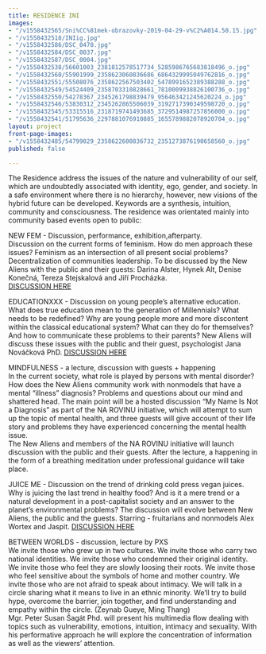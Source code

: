 ```yaml
---
title: RESIDENCE INI
images:
- "/v1558432565/Sni%CC%81mek-obrazovky-2019-04-29-v%C2%A014.50.15.jpg"
- "/v1558432518/INIig.jpg"
- "/v1558432586/DSC_0470.jpg"
- "/v1558432584/DSC_0037.jpg"
- "/v1558432587/DSC_0004.jpg"
- "/v1558432538/56601003_2381812578517734_5285986765683818496_o.jpg"
- "/v1558432560/55901999_2358623060836686_6864329995049762816_o.jpg"
- "/v1558432551/55508076_2358622567503402_5478991652389388288_o.jpg"
- "/v1558432549/54524409_2358703310828661_7810009938826100736_o.jpg"
- "/v1558432550/54278367_2345261798839479_956463421245620224_o.jpg"
- "/v1558432546/53830312_2345262865506039_3192717390349598720_o.jpg"
- "/v1558432545/53315516_2318719741493685_3729514987257856000_o.jpg"
- "/v1558432541/51795636_2297881076910885_1655789882078920704_o.jpg"
layout: project
front-page-images:
- "/v1558432485/54799029_2358622600836732_2351273876190658560_o.jpg"
published: false

---
```

The Residence address the issues of the nature and vulnerability of our self, which are undoubtedly associated with identity, ego, gender, and society. In a safe environment where there is no hierarchy, however, new visions of the hybrid future can be developed. Keywords are a synthesis, intuition, community and consciousness. The residence was orientated mainly into community based events open to public:

NEW FEM - Discussion, performance, exhibition,afterparty.  
Discussion on the current forms of feminism. How do men approach these issues? Feminism as an intersection of all present social problems? Decentralization of communities leadership. To be discussed by the New Aliens with the public and their guests: Darina Alster, Hynek Alt, Denise Konečná, Tereza Stejskalová and Jiří Procházka.  
[DISCUSSION HERE](https://youtu.be/3ECXYZyMaCY)

EDUCATIONXXX - Discussion on young people’s alternative education. What does true education mean to the generation of Millennials? What needs to be redefined? Why are young people more and more discontent within the classical educational system? What can they do for themselves? And how to communicate these problems to their parents? New Aliens will discuss these issues with the public and their guest, psychologist Jana Nováčková PhD.  [DISCUSSION HERE](https://youtu.be/oknIj67nxKQ)

MINDFULNESS - a lecture, discussion with guests + happening  
In the current society, what role is played by persons with mental disorder? How does the New Aliens community work with nonmodels that have a mental “illness” diagnosis? Problems and questions about our mind and shattered head. The main point will be a hosted discussion “My Name Is Not a Diagnosis” as part of the NA ROVINU initiative, which will attempt to sum up the topic of mental health, and three guests will give account of their life story and problems they have experienced concerning the mental health issue.  
The New Aliens and members of the NA ROVINU initiative will launch discussion with the public and their guests. After the lecture, a happening in the form of a breathing meditation under professional guidance will take place.

JUICE ME - Discussion on the trend of drinking cold press vegan juices.  
Why is juicing the last trend in healthy food? And is it a mere trend or a natural development in a post-capitalist society and an answer to the planet’s environmental problems? The discussion will evolve between New Aliens, the public and the guests. Starring - fruitarians and nonmodels Alex Wortex and Jaspit. [DISCUSSION HERE](https://youtu.be/WybYKcIlajI)

BETWEEN WORLDS - discussion, lecture by PXS  
We invite those who grew up in two cultures. We invite those who carry two national identities. We invite those who condemned their original identity. We invite those who feel they are slowly loosing their roots. We invite those who feel sensitive about the symbols of home and mother country. We invite those who are not afraid to speak about intimacy. We will talk in a circle sharing what it means to live in an ethnic minority. We’ll try to build hype, overcome the barrier, join together, and find understanding and empathy within the circle. (Zeynab Gueye, Ming Thang)  
Mgr. Peter Susan Šagát Phd. will present his multimedia flow dealing with topics such as vulnerability, emotions, intuition, intimacy and sexuality. With his performative approach he will explore the concentration of information as well as the viewers’ attention.